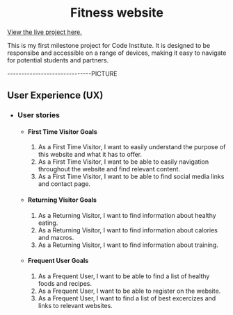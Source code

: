 <h1 align="center">Fitness website</h1>

[View the live project here.](https://ignasvilkas.github.io/Fitness-Page/)

This is my first milestone project for Code Institute. It is designed to be responsibe and accessible on a range of devices, making it easy to navigate for potential students and partners.

------------------------------PICTURE

 ## User Experience (UX)

- ### User stories

    - #### First Time Visitor Goals

        1. As a First Time Visitor, I want to easily understand the purpose of this website and what it has to offer.
        2. As a First Time Visitor, I want to be able to easily navigation throughout the website and find relevant content.
        3. As a First Time Visitor, I want to be able to find social media links and contact page.

    - #### Returning Visitor Goals

        1. As a Returning Visitor, I want to find information about healthy eating.
        2. As a Returning Visitor, I want to find information about calories and macros.
        3. As a Returning Visitor, I want to find information about training.

    - #### Frequent User Goals

        1. As a Frequent User, I want to be able to find a list of healthy foods and recipes.
        2. As a Frequent User, I want to be able to register on the website.
        3. As a Frequent User, I want to find a list of best excercizes and links to relevant websites.


